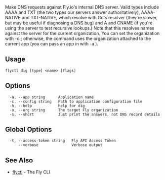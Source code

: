 Make DNS requests against Fly.io's internal DNS server. Valid types include
AAAA and TXT (the two types our servers answer authoritatively), AAAA-NATIVE
and TXT-NATIVE, which resolve with Go's resolver (they're slower,
but may be useful if diagnosing a DNS bug) and A and CNAME
(if you're using the server to test recursive lookups.)
Note that this resolves names against the server for the current organization. You can
set the organization with -o <org-slug>; otherwise, the command uses the organization
attached to the current app (you can pass an app in with -a <appname>).

## Usage
~~~
flyctl dig [type] <name> [flags]
~~~

## Options

~~~
  -a, --app string      Application name
  -c, --config string   Path to application configuration file
  -h, --help            help for dig
  -o, --org string      The target Fly organization
  -s, --short           Just print the answers, not DNS record details
~~~

## Global Options

~~~
  -t, --access-token string   Fly API Access Token
      --verbose               Verbose output
~~~

## See Also

* [flyctl](/docs/flyctl/help/)	 - The Fly CLI

